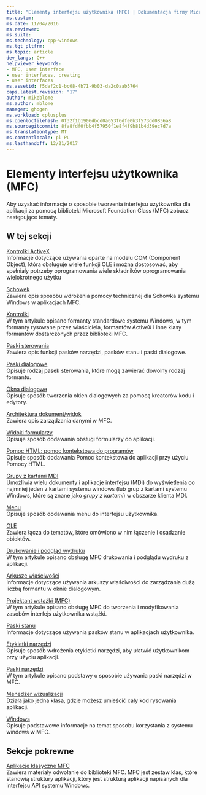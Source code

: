 ```yaml
---
title: "Elementy interfejsu użytkownika (MFC) | Dokumentacja firmy Microsoft"
ms.custom: 
ms.date: 11/04/2016
ms.reviewer: 
ms.suite: 
ms.technology: cpp-windows
ms.tgt_pltfrm: 
ms.topic: article
dev_langs: C++
helpviewer_keywords:
- MFC, user interface
- user interfaces, creating
- user interfaces
ms.assetid: f5daf2c1-bc08-4b71-9b03-da2c0aab5764
caps.latest.revision: "17"
author: mikeblome
ms.author: mblome
manager: ghogen
ms.workload: cplusplus
ms.openlocfilehash: 0f32f1b1906dbcd0a653f6dfe0b3f573dd0836a8
ms.sourcegitcommit: 8fa8fdf0fbb4f57950f1e8f4f9b81b4d39ec7d7a
ms.translationtype: MT
ms.contentlocale: pl-PL
ms.lasthandoff: 12/21/2017
---
```

# <a name="user-interface-elements-mfc"></a>Elementy interfejsu użytkownika (MFC)
Aby uzyskać informacje o sposobie tworzenia interfejsu użytkownika dla aplikacji za pomocą biblioteki Microsoft Foundation Class (MFC) zobacz następujące tematy.  
  
## <a name="in-this-section"></a>W tej sekcji  
 [Kontrolki ActiveX](../mfc/activex-controls.md)  
 Informacje dotyczące używania oparte na modelu COM (Component Object), która obsługuje wiele funkcji OLE i można dostosować, aby spełniały potrzeby oprogramowania wiele składników oprogramowania wielokrotnego użytku  
  
 [Schowek](../mfc/clipboard.md)  
 Zawiera opis sposobu wdrożenia pomocy technicznej dla Schowka systemu Windows w aplikacjach MFC.  
  
 [Kontrolki](../mfc/controls-mfc.md)  
 W tym artykule opisano formanty standardowe systemu Windows, w tym formanty rysowane przez właściciela, formantów ActiveX i inne klasy formantów dostarczonych przez biblioteki MFC.  
  
 [Paski sterowania](../mfc/control-bars.md)  
 Zawiera opis funkcji pasków narzędzi, pasków stanu i paski dialogowe.  
  
 [Paski dialogowe](../mfc/dialog-bars.md)  
 Opisuje rodzaj pasek sterowania, które mogą zawierać dowolny rodzaj formantu.  
  
 [Okna dialogowe](../mfc/dialog-boxes.md)  
 Opisuje sposób tworzenia okien dialogowych za pomocą kreatorów kodu i edytory.  
  
 [Architektura dokument/widok](../mfc/document-view-architecture.md)  
 Zawiera opis zarządzania danymi w MFC.  
  
 [Widoki formularzy](../mfc/form-views-mfc.md)  
 Opisuje sposób dodawania obsługi formularzy do aplikacji.  
  
 [Pomoc HTML: pomoc kontekstowa do programów](../mfc/html-help-context-sensitive-help-for-your-programs.md)  
 Opisuje sposób dodawania Pomoc kontekstowa do aplikacji przy użyciu Pomocy HTML.  
  
 [Grupy z kartami MDI](../mfc/mdi-tabbed-groups.md)  
 Umożliwia wielu dokumenty i aplikacje interfejsu (MDI) do wyświetlenia co najmniej jeden z kartami systemu windows (lub grup z kartami systemu Windows, które są znane jako *grupy z kartami*) w obszarze klienta MDI.  
  
 [Menu](../mfc/menus-mfc.md)  
 Opisuje sposób dodawania menu do interfejsu użytkownika.  
  
 [OLE](../mfc/ole-mfc.md)  
 Zawiera łącza do tematów, które omówiono w nim łączenie i osadzanie obiektów.  
  
 [Drukowanie i podgląd wydruku](../mfc/printing-and-print-preview.md)  
 W tym artykule opisano obsługę MFC drukowania i podglądu wydruku z aplikacji.  
  
 [Arkusze właściwości](../mfc/property-sheets-mfc.md)  
 Informacje dotyczące używania arkuszy właściwości do zarządzania dużą liczbą formantu w oknie dialogowym.  
  
 [Projektant wstążki (MFC)](../mfc/ribbon-designer-mfc.md)  
 W tym artykule opisano obsługę MFC do tworzenia i modyfikowania zasobów interfejs użytkownika wstążki.  
  
 [Paski stanu](../mfc/status-bars.md)  
 Informacje dotyczące używania pasków stanu w aplikacjach użytkownika.  
  
 [Etykietki narzędzi](../mfc/tool-tips.md)  
 Opisuje sposób wdrożenia etykietki narzędzi, aby ułatwić użytkownikom przy użyciu aplikacji.  
  
 [Paski narzędzi](../mfc/toolbars.md)  
 W tym artykule opisano podstawy o sposobie używania paski narzędzi w MFC.  
  
 [Menedżer wizualizacji](../mfc/visualization-manager.md)  
 Działa jako jedna klasa, gdzie możesz umieścić cały kod rysowania aplikacji.  
  
 [Windows](../mfc/windows.md)  
 Opisuje podstawowe informacje na temat sposobu korzystania z systemu windows w MFC.  
  
## <a name="related-sections"></a>Sekcje pokrewne  
 [Aplikacje klasyczne MFC](../mfc/mfc-desktop-applications.md)  
 Zawiera materiały odwołanie do biblioteki MFC. MFC jest zestaw klas, które stanowią struktury aplikacji, który jest strukturą aplikacji napisanych dla interfejsu API systemu Windows.

